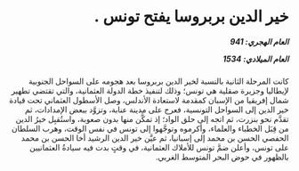 <h1 dir="rtl">خير الدين بربروسا يفتح تونس .</h1>

<h5 dir="rtl">العام الهجري:  941

العام الميلادي: 1534

</h5>

<p dir="rtl">كانت المرحلة الثانية بالنسبة لخير الدين بربروسا بعد هجومه على السواحل الجنوبية لإيطاليا وجزيرة صقلية هي تونس؛ وذلك لتنفيذ خطة الدولة العثمانية، والتي تقتضي تطهير شمال إفريقيا من الإسبان كمقدمة لاستعادة الأندلس، وصل الأسطول العثماني تحت قيادة خير الدين إلى السواحل التونسية، فعرج على مدينة عنابة، وتزوَّد ببعض الإمدادات، ثم تقدَّم نحو بنزرت، ثم اتجه إلى حلق الواد؛ إذ تمكَّن منها بدون صعوبة، واستُقبِل خيرُ الدين من قِبَل الخطباء والعلماء، وأكرموه وتوجَّهوا إلى تونس في نفس الوقت، وهرب السلطان الحفصي الحسن بن محمد إلى إسبانيا، ثم عيَّن خير الدين الرشيد أخا الحسن بن محمد على تونس، وأعلن ضمَّ تونس للأملاك العثمانية، في وقتٍ بدت فيه سيادةُ العثمانيين بالظهور في حوض البحر المتوسط الغربي.</p></br>
